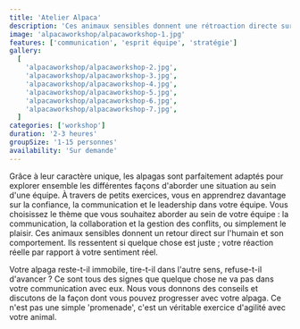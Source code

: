 ```yaml
---
title: 'Atelier Alpaca'
description: 'Ces animaux sensibles donnent une rétroaction directe sur l’homme et comment il se comporte'
image: 'alpacaworkshop/alpacaworkshop-1.jpg'
features: ['communication', 'esprit équipe', 'stratégie']
gallery:
  [
    'alpacaworkshop/alpacaworkshop-2.jpg',
    'alpacaworkshop/alpacaworkshop-3.jpg',
    'alpacaworkshop/alpacaworkshop-4.jpg',
    'alpacaworkshop/alpacaworkshop-5.jpg',
    'alpacaworkshop/alpacaworkshop-6.jpg',
    'alpacaworkshop/alpacaworkshop-7.jpg',
  ]
categories: ['workshop']
duration: '2-3 heures'
groupSize: '1-15 personnes'
availability: 'Sur demande'
---
```


Grâce à leur caractère unique, les alpagas sont parfaitement adaptés pour explorer ensemble les différentes façons d'aborder une situation au sein d'une équipe.
À travers de petits exercices, vous en apprendrez davantage sur la confiance, la communication et le leadership dans votre équipe. Vous choisissez le thème que vous souhaitez aborder au sein de votre équipe : la communication, la collaboration et la gestion des conflits, ou simplement le plaisir. Ces animaux sensibles donnent un retour direct sur l'humain et son comportement. Ils ressentent si quelque chose est juste ; votre réaction réelle par rapport à votre sentiment réel.

Votre alpaga reste-t-il immobile, tire-t-il dans l'autre sens, refuse-t-il d'avancer ? Ce sont tous des signes que quelque chose ne va pas dans votre communication avec eux. Nous vous donnons des conseils et discutons de la façon dont vous pouvez progresser avec votre alpaga. Ce n'est pas une simple 'promenade', c'est un véritable exercice d'agilité avec votre animal.
